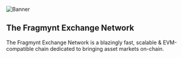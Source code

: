 
![Banner](https://fragmynt-public-storage-eu-west-1.s3.eu-west-1.amazonaws.com/images/Frame+11logo-black.png)

## The Fragmynt Exchange Network

The Fragmynt Exchange Network is a blazingly fast, scalable & EVM-compatible chain dedicated to bringing asset markets on-chain.